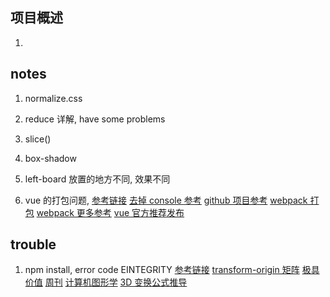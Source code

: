 ## 项目概述

1. 

## notes

1. normalize.css 

2. reduce 详解, have some problems

3. slice()

4. box-shadow

5. left-board 放置的地方不同, 效果不同

6. vue 的打包问题, 
[参考链接](https://www.cnblogs.com/wanf/p/7871787.html)
[去掉 console ](http://blog.csdn.net/neuq_zxy/article/details/78994349)
[参考](https://segmentfault.com/a/1190000012135787)
[github 项目参考](https://github.com/laoxubuer/Webpack-Vue-MultiplePage)
[webpack 打包](https://www.cnblogs.com/zhuzhenwei918/p/7241971.html)
[webpack 更多参考](http://blog.csdn.net/keliyxyz/article/details/51527476)
[vue 官方推荐发布](https://cn.vuejs.org/v2/guide/deployment.html)

## trouble 

1. npm install, error code EINTEGRITY
	[参考链接](http://blog.csdn.net/time888/article/details/78689744)
	[transform-origin 矩阵](https://www.jianshu.com/p/c67559b8f691)
	[极具价值](https://segmentfault.com/a/1190000003690828?utm_source=Weibo&utm_medium=shareLink&utm_campaign=socialShare)
	[周刊](https://segmentfault.com/a/1190000010206707)
	[计算机图形学](http://www.cppblog.com/lovedday/archive/2014/06/10/40813.html#207244)
	[3D 变换公式推导](http://blog.csdn.net/u010476094/article/details/44839347)
